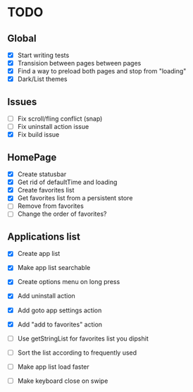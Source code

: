 # TODO

## Global
  - [X] Start writing tests
  - [X] Transision between pages between pages
  - [X] Find a way to preload both pages and stop from "loading"
  - [X] Dark/List themes

## Issues
  - [ ] Fix scroll/fling conflict (snap)
  - [ ] Fix uninstall action issue
  - [X] Fix build issue

## HomePage
  - [X] Create statusbar
  - [X] Get rid of defaultTime and loading
  - [X] Create favorites list
  - [X] Get favorites list from a persistent store
  - [ ] Remove from favorites
  - [ ] Change the order of favorites?

## Applications list
  - [X] Create app list
  - [X] Make app list searchable
  - [X] Create options menu on long press
  - [X] Add uninstall action
  - [X] Add goto app settings action
  - [X] Add "add to favorites" action
  - [ ] Use getStringList for favorites list you dipshit
  - [ ] Sort the list according to frequently used
  - [ ] Make app list load faster
  - [ ] Make keyboard close on swipe

